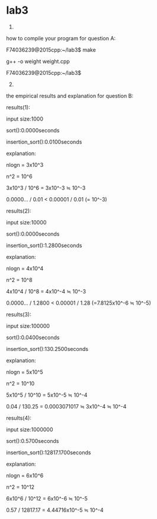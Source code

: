 # lab3
1.

how to compile your program for question A: 

F74036239@2015cpp:~/lab3$ make

g++ -o weight weight.cpp

F74036239@2015cpp:~/lab3$

2.

the empirical results and explanation for question B:

results(1):

input size:1000  

sort():0.0000seconds

insertion_sort():0.0100seconds

explanation:

nlogn = 3x10^3

n^2   = 10^6

3x10^3 / 10^6 = 3x10^-3 ≒ 10^-3

0.0000... / 0.01 < 0.00001 / 0.01 (= 10^-3)

results(2):

input size:10000

sort():0.0000seconds

insertion_sort():1.2800seconds

explanation:

nlogn = 4x10^4 

n^2   = 10^8

4x10^4 / 10^8 = 4x10^-4 ≒ 10^-3

0.0000... / 1.2800 < 0.00001 / 1.28 (=7.8125x10^-6 ≒ 10^-5)

results(3):

input size:100000

sort():0.0400seconds

insertion_sort():130.2500seconds

explanation:

nlogn = 5x10^5 

n^2   = 10^10

5x10^5 / 10^10 = 5x10^-5 ≒ 10^-4

0.04 / 130.25 = 0.0003071017 ≒ 3x10^-4 ≒ 10^-4

results(4):

input size:1000000

sort():0.5700seconds

insertion_sort():12817.1700seconds

explanation:

nlogn = 6x10^6 

n^2   = 10^12

6x10^6 / 10^12 = 6x10^-6 ≒ 10^-5

0.57 / 12817.17 = 4.44716x10^-5 ≒ 10^-4
